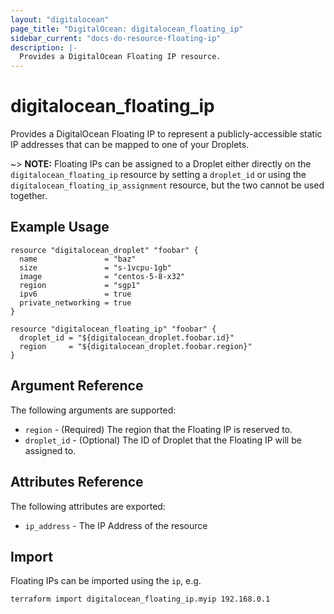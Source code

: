 ```yaml
---
layout: "digitalocean"
page_title: "DigitalOcean: digitalocean_floating_ip"
sidebar_current: "docs-do-resource-floating-ip"
description: |-
  Provides a DigitalOcean Floating IP resource.
---
```


# digitalocean\_floating_ip

Provides a DigitalOcean Floating IP to represent a publicly-accessible static IP addresses that can be mapped to one of your Droplets.

~> **NOTE:** Floating IPs can be assigned to a Droplet either directly on the `digitalocean_floating_ip` resource by setting a `droplet_id` or using the `digitalocean_floating_ip_assignment` resource, but the two cannot be used together.

## Example Usage

```hcl
resource "digitalocean_droplet" "foobar" {
  name               = "baz"
  size               = "s-1vcpu-1gb"
  image              = "centos-5-8-x32"
  region             = "sgp1"
  ipv6               = true
  private_networking = true
}

resource "digitalocean_floating_ip" "foobar" {
  droplet_id = "${digitalocean_droplet.foobar.id}"
  region     = "${digitalocean_droplet.foobar.region}"
}
```

## Argument Reference

The following arguments are supported:

* `region` - (Required) The region that the Floating IP is reserved to.
* `droplet_id` - (Optional) The ID of Droplet that the Floating IP will be assigned to.

## Attributes Reference

The following attributes are exported:

* `ip_address` - The IP Address of the resource

## Import

Floating IPs can be imported using the `ip`, e.g.

```
terraform import digitalocean_floating_ip.myip 192.168.0.1
```

